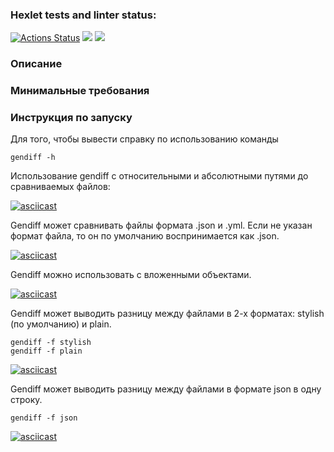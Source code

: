 ### Hexlet tests and linter status:
[![Actions Status](https://github.com/victandry/frontend-project-46/workflows/hexlet-check/badge.svg)](https://github.com/victandry/frontend-project-46/actions)
<a href="https://codeclimate.com/github/victandry/frontend-project-46/maintainability"><img src="https://api.codeclimate.com/v1/badges/12feeff99dd32e16efa1/maintainability" /></a>
<a href="https://codeclimate.com/github/victandry/frontend-project-46/test_coverage"><img src="https://api.codeclimate.com/v1/badges/12feeff99dd32e16efa1/test_coverage" /></a>

### Описание
### Минимальные требования
### Инструкция по запуску
Для того, чтобы вывести справку по использованию команды
```
gendiff -h
```
Использование gendiff с относительными и абсолютными путями до сравниваемых файлов:

[![asciicast](https://asciinema.org/a/d32fQOo5PSmpIf2GCMnErJSK4.svg)](https://asciinema.org/a/d32fQOo5PSmpIf2GCMnErJSK4)

Gendiff может сравнивать файлы формата .json и .yml.
Если не указан формат файла, то он по умолчанию воспринимается как .json.

[![asciicast](https://asciinema.org/a/hZi2gX2k8vtK3ULU6SfrSZOjH.svg)](https://asciinema.org/a/hZi2gX2k8vtK3ULU6SfrSZOjH)

Gendiff можно использовать с вложенными объектами.

[![asciicast](https://asciinema.org/a/1nGvSbXvwL5IBySDRm9mFn7P3.svg)](https://asciinema.org/a/1nGvSbXvwL5IBySDRm9mFn7P3)

Gendiff может выводить разницу между файлами в 2-х форматах: stylish (по умолчанию) и plain.
```
gendiff -f stylish
gendiff -f plain
```
[![asciicast](https://asciinema.org/a/j6KJinwWlHqr8aKmAgVS6EN0n.svg)](https://asciinema.org/a/j6KJinwWlHqr8aKmAgVS6EN0n)

Gendiff может выводить разницу между файлами в формате json в одну строку.
```
gendiff -f json
```
[![asciicast](https://asciinema.org/a/Sadibip0QwnsorkkiylmhWO1S.svg)](https://asciinema.org/a/Sadibip0QwnsorkkiylmhWO1S)